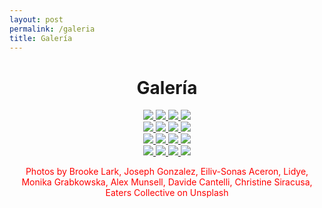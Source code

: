 ```yaml
---
layout: post
permalink: /galeria
title: Galería
---
```


<div align="center">
    <h1>Galería</h1>
</div>

<div class="fila" align="center">
    <div class="columna">
        <a href="{{ site.baseurl }}/assets/images/galeria/comida1.jpg" data-lightbox="roadtrip">
            <img class="galeriaimg" src="{{ site.baseurl }}/assets/images/galeria/comida1.jpg">
        </a>
        <a href="{{ site.baseurl }}/assets/images/galeria/comida3.jpg" data-lightbox="roadtrip">
            <img class="galeriaimg" src="{{ site.baseurl }}/assets/images/galeria/comida3.jpg">
        </a>
        <a href="{{ site.baseurl }}/assets/images/galeria/comida2.jpg" data-lightbox="roadtrip">
            <img class="galeriaimg" src="{{ site.baseurl }}/assets/images/galeria/comida2.jpg">
        </a>
        <a href="{{ site.baseurl }}/assets/images/galeria/comida4.jpg" data-lightbox="roadtrip">
            <img class="galeriaimg" src="{{ site.baseurl }}/assets/images/galeria/comida4.jpg">
        </a>
    </div>
    <div class="columna">
        <a href="{{ site.baseurl }}/assets/images/galeria/comida7.jpg" data-lightbox="roadtrip">
            <img class="galeriaimg" src="{{ site.baseurl }}/assets/images/galeria/comida7.jpg">
        </a>
        <a href="{{ site.baseurl }}/assets/images/galeria/comida5.jpg" data-lightbox="roadtrip">
            <img class="galeriaimg" src="{{ site.baseurl }}/assets/images/galeria/comida5.jpg">
        </a>
        <a href="{{ site.baseurl }}/assets/images/galeria/comida8.jpg" data-lightbox="roadtrip">
            <img class="galeriaimg" src="{{ site.baseurl }}/assets/images/galeria/comida8.jpg">
        </a>
        <a href="{{ site.baseurl }}/assets/images/galeria/comida6.jpg" data-lightbox="roadtrip">
            <img class="galeriaimg" src="{{ site.baseurl }}/assets/images/galeria/comida6.jpg">
        </a>
    </div>
    <div class="columna">
        <a href="{{ site.baseurl }}/assets/images/galeria/comida9.jpg" data-lightbox="roadtrip">
            <img class="galeriaimg" src="{{ site.baseurl }}/assets/images/galeria/comida9.jpg">
        </a>
        <a href="{{ site.baseurl }}/assets/images/galeria/comida10.jpg" data-lightbox="roadtrip">
            <img class="galeriaimg" src="{{ site.baseurl }}/assets/images/galeria/comida10.jpg">
        </a>
        <a href="{{ site.baseurl }}/assets/images/galeria/comida11.jpg" data-lightbox="roadtrip">
            <img class="galeriaimg" src="{{ site.baseurl }}/assets/images/galeria/comida11.jpg">
        </a>
        <a href="{{ site.baseurl }}/assets/images/galeria/comida12.jpg" data-lightbox="roadtrip">
            <img class="galeriaimg" src="{{ site.baseurl }}/assets/images/galeria/comida12.jpg">
        </a>
    </div>
    <div class="columna">
        <a href="{{ site.baseurl }}/assets/images/galeria/comida13.jpg" data-lightbox="roadtrip">
            <img class="galeriaimg" src="{{ site.baseurl }}/assets/images/galeria/comida13.jpg">
        </a>
        <a href="{{ site.baseurl }}/assets/images/galeria/comida14.jpg" data-lightbox="roadtrip">
            <img class="galeriaimg" src="{{ site.baseurl }}/assets/images/galeria/comida14.jpg">
        </a>
        <a href="{{ site.baseurl }}/assets/images/galeria/comida15.jpg" data-lightbox="roadtrip">
            <img class="galeriaimg" src="{{ site.baseurl }}/assets/images/galeria/comida15.jpg">
        </a>
        <a href="{{ site.baseurl }}/assets/images/galeria/comida16.jpg" data-lightbox="roadtrip">
            <img class="galeriaimg" src="{{ site.baseurl }}/assets/images/galeria/comida16.jpg">
        </a>
    </div>
</div>

<div align="center" style="color: red">
    <p>Photos by Brooke Lark, Joseph Gonzalez, Eiliv-Sonas Aceron, Lidye, Monika Grabkowska, Alex Munsell, Davide Cantelli, Christine Siracusa, Eaters Collective on Unsplash</p>
</div>

<script src="{{ site.baseurl }}/assets/js/lightbox-plus-jquery.js"></script>